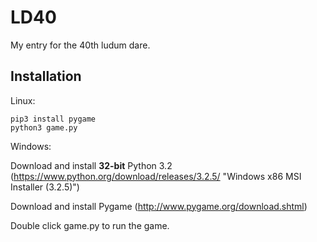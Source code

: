 # LD40

My entry for the 40th ludum dare.

## Installation

Linux:
```
pip3 install pygame
python3 game.py
```

Windows:

Download and install **32-bit** Python 3.2 (https://www.python.org/download/releases/3.2.5/ "Windows x86 MSI Installer (3.2.5)")

Download and install Pygame (http://www.pygame.org/download.shtml)

Double click game.py to run the game.

